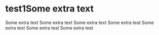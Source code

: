 # test1Some extra text
Some extra text
Some extra text
Some extra text
Some extra test
Some extra test
Some extra test
Some extra test
